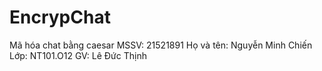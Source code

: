 # EncrypChat
Mã hóa chat bằng caesar
MSSV: 21521891
Họ và tên: Nguyễn Minh Chiến
Lớp: NT101.O12
GV: Lê Đức Thịnh
